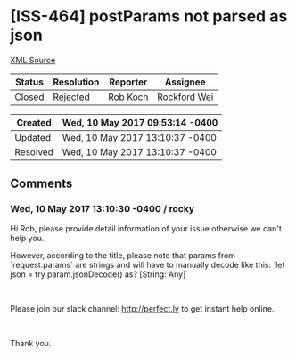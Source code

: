 # [ISS-464] postParams not parsed as json

[XML Source](../xml/ISS-464.xml)
<p></p>





Status|Resolution|Reporter|Assignee
------|----------|--------|--------
Closed|Rejected|[Rob Koch](kochrt@gmail.com)|[Rockford Wei]($rocky)





Created|Wed, 10 May 2017 09:53:14 -0400
-------|--------------
Updated|Wed, 10 May 2017 13:10:37 -0400
Resolved|Wed, 10 May 2017 13:10:37 -0400


## Comments




### Wed, 10 May 2017 13:10:30 -0400 / rocky 

<p><p>Hi Rob, please provide detail information of your issue otherwise we can't help you.</p>

<p>However, according to the title, please note that params from `request.params` are strings and will have to manually decode like this: `let json = try param.jsonDecode() as? <span class="error">&#91;String: Any&#93;</span>`</p>

<p> </p>

<p>Please join our slack channel: <a href="http://perfect.ly/" class="external-link" rel="nofollow">http://perfect.ly</a> to get instant help online.</p>

<p> </p>

<p>Thank you.</p></p>


